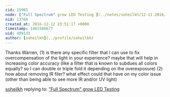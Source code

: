 ```yaml
---
cid: 15965
node: ["Full Spectrum" grow LED Testing ](../notes/soheilkh/12-11-2016/full-spectrum-grow-led-testing)
nid: 13766
created_at: 2016-12-12 23:51:17 +0000
timestamp: 1481586677
uid: 499133
author: [soheilkh](../profile/soheilkh)
---
```


Thanks Warren, (1) is there any specific filter that I can use to fix overcompensation of the light in your experience? maybe that will help in increasing color accuracy (like a filter that is known to subdues all colors equally? so I can double or triple fold it depending on the overexposure) (2) how about removing IR filer? what effect could that have on my color issue (other than being able to see more IR and/or UV light)

[soheilkh](../profile/soheilkh) replying to: ["Full Spectrum" grow LED Testing ](../notes/soheilkh/12-11-2016/full-spectrum-grow-led-testing)

